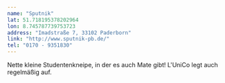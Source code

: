 ```yaml
---
name: "Sputnik"
lat: 51.718195378202964
lon: 8.745787739753723
address: "Imadstraße 7, 33102 Paderborn"
link: "http://www.sputnik-pb.de/"
tel: "0170 - 9351830"
---
```

Nette kleine Studentenkneipe, in der es auch Mate gibt! L'UniCo legt auch regelmäßig auf.
